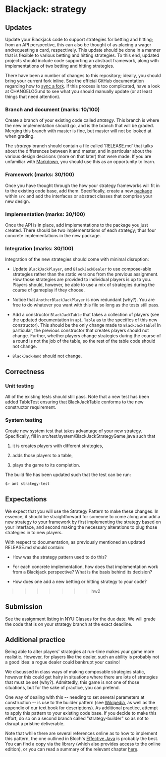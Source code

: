# Blackjack: strategy

## Updates

Update your Blackjack code to support strategies for betting and
hitting; from an API perspective, this can also be thought of as
placing a wager andrequesting a card, respectively. This update should
be done in a manner that is flexible to various betting and hitting
strategies. To this end, updated projects should include code
supporting an abstract framework, along with implementations of two
betting and hitting strategies.

There have been a number of changes to this repository; ideally, you
should bring your current fork inline. See the official GitHub
documentation regarding how to [sync a
fork](https://help.github.com/articles/syncing-a-fork/). If this
process is too complicated, have a look at CHANGELOG.md to see what
you should manually update (or at least things that need attention).

### Branch and document (marks: 10/100)

Create a branch of your existing code called *strategy*. This branch
is where the new implementation should go, and is the branch that will
be graded. Merging this branch with master is fine, but master will
not be looked at when grading.

The *strategy* branch should contain a file called 'RELEASE.md' that
talks about the differences between it and master, and in particular
about the various design decisions (more on that later) that were
made. If you are unfamiliar with
[Markdown](https://guides.github.com/features/mastering-markdown/),
you should use this as an opportunity to learn.

### Framework (marks: 30/100)

Once you have thought through the how your strategy frameworks will
fit in to the existing code base, add them. Specifically, create a new
[package](https://docs.oracle.com/javase/tutorial/java/package/packages.html)
within `src` and add the interfaces or abstract classes that comprise
your new design.

### Implementation (marks: 30/100)

Once the API is in place, add implementations to the package you just
created. There should be two implementations of each strategy; thus
four concrete implementations in the new package.

### Integration (marks: 30/100)

Integration of the new strategies should come with minimal disruption:

* Update `BlackJackPlayer`, and `BlackJackDealer` to use compose-able
  strategies rather than the static versions from the previous
  assignment. How those strategies are provided to individual players
  is up to you. Players should, however, be able to use a mix of
  strategies during the course of gameplay if they choose.

* Notice that `AnotherBlackJackPlayer` is now redundant (why?). You
  are free to do whatever you want with this file so long as the tests
  still pass.

* Add a constructor `BlackJackTable` that takes a collection of
  players (see the updated documentation in `api.Table` as to the
  specifics of this new constructor). This should be the only change
  made to `BlackJackTable`! In particular, the previous constructor
  that creates players should not change. Further, whether players
  change strategies during the course of a round is not the job of the
  table, so the rest of the table code should not change.

* `BlackJackHand` should not change.

## Correctness

### Unit testing

All of the existing tests should still pass. Note that a new test has
been added TableTest ensuring that BlackJackTable conforms to the new
constructor requirement.

### System testing

Create new system test that takes advantage of your new
strategy. Specifically, fill in
src/test/system/BlackJackStrategyGame.java such that

1. it is creates players with different strategies,

2. adds those players to a table,

3. plays the game to its completion.

The build file has been updated such that the test can be run:

```bash
$> ant strategy-test
```

## Expectations

We expect that you will use the Strategy Pattern to make these
changes. In essence, it should be straightforward for someone to come
along and add a new strategy to your framework by first implementing
the strategy based on your interface, and second making the necessary
alterations to plug those strategies in to new players.

With respect to documentation, as previously mentioned an updated
RELEASE.md should contain:

* How was the strategy pattern used to do this?

* For each concrete implementation, how does that implementation work
  from a Blackjack perspective? What is the basis behind its decision?

* How does one add a new betting or hitting strategy to your code?
>>>>>>> hw2

## Submission

See the assignment listing in NYU Classes for the due date. We will
grade the code that is on your strategy branch at the exact deadline.

## Additional practice

Being able to alter players' strategies at run-time makes your game
more realistic. However, for players like the dealer, such an ability
is probably not a good idea: a rogue dealer could bankrupt your
casino!

We discussed in class ways of making composable strategies static,
however this could get hairy in situations where there are lots of
strategies that must be set (why?). Admittedly, this game is not one
of those situations, but for the sake of practice, you can pretend.

One way of dealing with this -- needing to set several parameters at
construction -- is use to the builder pattern (see
[Wikipedia](https://en.wikipedia.org/wiki/Builder_pattern), as well as
the appendix of our text book for descriptions). As additional
practice, attempt to apply this pattern to your existing code base. If
you decide to make this effort, do so on a second branch called
"strategy-builder" so as not to disrupt a pristine deliverable.

Note that while there are several references online as to how to
implement this pattern, the one outlined in Bloch's [Effective
Java](http://a.co/gb4jPfL) is probably the best. You can find a copy
via the library (which also provides access to the online edition), or
you can read a summary of the relevant chapter
[here](http://www.informit.com/articles/article.aspx?p=1216151&seqNum=2).
